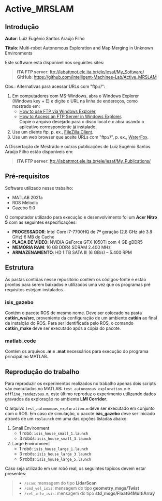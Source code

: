 # Active_MRSLAM

## Introdução

**Autor**: Luiz Eugênio Santos Araújo Filho

**Título**: Multi-robot Autonomous Exploration and Map Merging in Unknown Environments

Este software está disponível nos seguintes sites:  
> **ITA FTP server**: ftp://labattmot.ele.ita.br/ele/lesaf/My_Software/  
> **GitHub**: https://github.com/Intelligent-Machines-Lab/Active_MRSLAM  

Obs.: Alternativas para acessar URLs com "ftp://":  
1. Em computadores com MS-Windows, abra o Windows Explorer (Windows key + E) e digite o URL na linha de endereços, como mostrado em:  
   - [How to use FTP via Windows Explorer](https://www.hostgator.com/help/article/how-to-use-ftp-via-windows-explorer),  
   - [How to Access an FTP Server in Windows Explorer](https://www.dummies.com/computers/operating-systems/windows-xp-vista/how-to-access-an-ftp-server-in-windows-explorer/).  
Copie o arquivo desejado para o disco local e o abra usando o aplicativo correspondente já instalado.  
2. Use um cliente ftp, p. ex., [FileZilla Client](https://filezilla-project.org/download.php?type=client).  
3. Use um web browser que aceite URLs com "ftp://", p. ex., [WaterFox](https://www.waterfox.net/).  

A Dissertação de Mestrado e outras publicações de Luiz Eugênio Santos Araújo Filho estão disponíveis em:  
> **ITA FTP server**: ftp://labattmot.ele.ita.br/ele/lesaf/My_Publications/  

## Pré-requisitos

Software utilizado nesse trabalho:
- MATLAB 2021a
- ROS Melodic
- Gazebo 9.0

O computador utilizado para execução e desenvolvimento foi um **Acer Nitro 5** com as seguintes especificações:
- **PROCESSADOR**: Intel Core i7-7700HQ de 7ª geração (2.8 GHz até 3.8 GHz) 6 MB de Cache
- **PLACA DE VÍDEO**: NVIDIA GeForce GTX 1050Ti com 4 GB gDDR5
- **MEMÓRIA RAM**: 16 GB DDR4 SDRAM 2.400 MHz
- **ARMAZENAMENTO**: HD 1 TB SATA III (6 GB/s) – 5.400 RPM

## Estrutura

As pastas contidas nesse repositório contém os códigos-fonte e estão prontos para serem baixados e utilizados uma vez que os programas pré requisitos estejam instalados.

### **isis_gazebo**

Contém o pacote ROS de mesmo nome. Deve ser colocado na pasta **catkin_ws/src**, proveniente da configuração de um ambiente **catkin** ao final da instalção do ROS. Para ser identificada pelo ROS, o comando **catkin_make** deve ser executado após a cópia do pacote.  

### **matlab_code**

Contém os arquivos **.m** e **.mat** necessários para execução do programa principal no MATLAB.

## Reprodução do trabalho

Para reproduzir os experimentos realizados no trabalho apenas dois scripts são executados no MATLAB: `test_autonomous_exploration.m` e `offline_rendezvous.m`, este último reproduz o experimento utilizando dados gravados da exploração no ambiente **LMI Corridor**.

O arquivo `test_autonomous_exploration.m` deve ser executado em conjunto com o ROS. Em caso de simulação, o pacote **isis_gazebo** deve ser iniciado através de um `roslaunch` em uma das opções listadas abaixo:

1. Small Environment
    - 1 robô: `isis_house_small_1.launch`
    - 3 robôs: `isis_house_small_3.launch` 
2. Large Environment
    - 1 robô: `isis_house_large_1.launch`
    - 3 robôs: `isis_house_large_3.launch` 
    - 5 robôs: `isis_house_large_5.launch`

Caso seja utilizado em um robô real, os seguintes tópicos devem estar presentes:
> - `/scan`: mensagem do tipo **LidarScan**
> - `/cmd_vel_isis`: mensagem do tipo **geometry_msgs/Twist**
> - `/rel_info_isis`: mensagem do tipo **std_msgs/Float64MultiArray**





